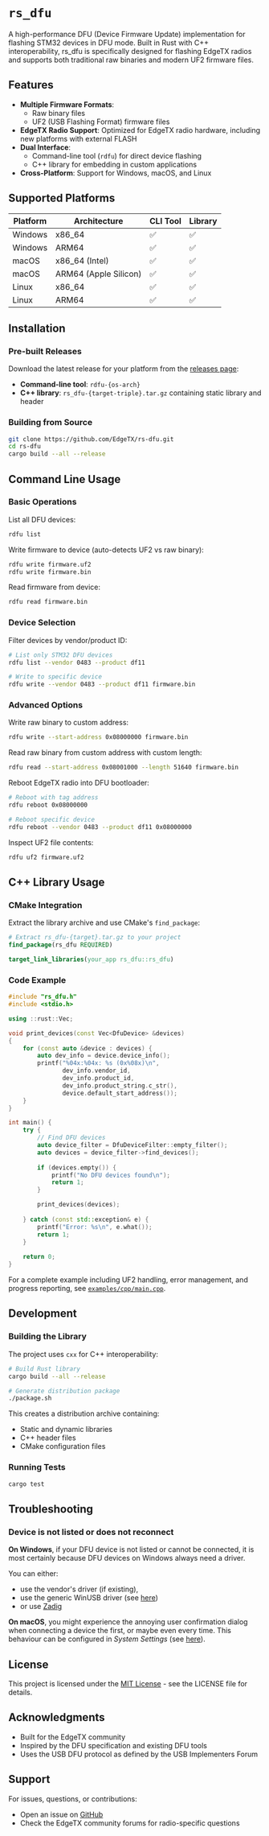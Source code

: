 # `rs_dfu`

A high-performance DFU (Device Firmware Update) implementation for flashing
STM32 devices in DFU mode. Built in Rust with C++ interoperability, rs_dfu is
specifically designed for flashing EdgeTX radios and supports both traditional
raw binaries and modern UF2 firmware files.

## Features

- **Multiple Firmware Formats**: 
  - Raw binary files
  - UF2 (USB Flashing Format) firmware files
- **EdgeTX Radio Support**: Optimized for EdgeTX radio hardware, including new platforms with external FLASH
- **Dual Interface**: 
  - Command-line tool (`rdfu`) for direct device flashing
  - C++ library for embedding in custom applications
- **Cross-Platform**: Support for Windows, macOS, and Linux

## Supported Platforms

| Platform | Architecture          | CLI Tool | Library |
|----------|-----------------------|----------|---------|
| Windows  | x86_64                |    ✅    |   ✅    |
| Windows  | ARM64                 |    ✅    |   ✅    |
| macOS    | x86_64 (Intel)        |    ✅    |   ✅    |
| macOS    | ARM64 (Apple Silicon) |    ✅    |   ✅    |
| Linux    | x86_64                |    ✅    |   ✅    |
| Linux    | ARM64                 |    ✅    |   ✅    |

## Installation

### Pre-built Releases

Download the latest release for your platform from the [releases page](https://github.com/EdgeTX/rs-dfu/releases):

- **Command-line tool**: `rdfu-{os-arch}`
- **C++ library**: `rs_dfu-{target-triple}.tar.gz` containing static library and header

### Building from Source

```bash
git clone https://github.com/EdgeTX/rs-dfu.git
cd rs-dfu
cargo build --all --release
```

## Command Line Usage

### Basic Operations

List all DFU devices:
```bash
rdfu list
```

Write firmware to device (auto-detects UF2 vs raw binary):
```bash
rdfu write firmware.uf2
rdfu write firmware.bin
```

Read firmware from device:
```bash
rdfu read firmware.bin
```

### Device Selection

Filter devices by vendor/product ID:
```bash
# List only STM32 DFU devices
rdfu list --vendor 0483 --product df11

# Write to specific device
rdfu write --vendor 0483 --product df11 firmware.bin
```

### Advanced Options

Write raw binary to custom address:
```bash
rdfu write --start-address 0x08000000 firmware.bin
```

Read raw binary from custom address with custom length:
```bash
rdfu read --start-address 0x08001000 --length 51640 firmware.bin
```

Reboot EdgeTX radio into DFU bootloader:
```bash
# Reboot with tag address
rdfu reboot 0x08000000

# Reboot specific device 
rdfu reboot --vendor 0483 --product df11 0x08000000
```

Inspect UF2 file contents:
```bash
rdfu uf2 firmware.uf2
```

## C++ Library Usage

### CMake Integration

Extract the library archive and use CMake's `find_package`:

```cmake
# Extract rs_dfu-{target}.tar.gz to your project
find_package(rs_dfu REQUIRED)

target_link_libraries(your_app rs_dfu::rs_dfu)
```

### Code Example

```cpp
#include "rs_dfu.h"
#include <stdio.h>

using ::rust::Vec;

void print_devices(const Vec<DfuDevice> &devices)
{
    for (const auto &device : devices) {
        auto dev_info = device.device_info();
        printf("%04x:%04x: %s (0x%08x)\n",
               dev_info.vendor_id,
               dev_info.product_id,
               dev_info.product_string.c_str(),
               device.default_start_address());
    }
}

int main() {
    try {
        // Find DFU devices
        auto device_filter = DfuDeviceFilter::empty_filter();
        auto devices = device_filter->find_devices();
        
        if (devices.empty()) {
            printf("No DFU devices found\n");
            return 1;
        }

        print_devices(devices);
        
    } catch (const std::exception& e) {
        printf("Error: %s\n", e.what());
        return 1;
    }
    
    return 0;
}
```

For a complete example including UF2 handling, error management, and progress
reporting, see [`examples/cpp/main.cpp`](examples/cpp/main.cpp).

## Development

### Building the Library

The project uses `cxx` for C++ interoperability:

```bash
# Build Rust library
cargo build --all --release

# Generate distribution package
./package.sh
```

This creates a distribution archive containing:
- Static and dynamic libraries
- C++ header files
- CMake configuration files

### Running Tests

```bash
cargo test
```

## Troubleshooting

### Device is not listed or does not reconnect

**On Windows**, if your DFU device is not listed or cannot be connected, it is most
certainly because DFU devices on Windows always need a driver.

You can either:
- use the vendor's driver (if existing),
- use the generic WinUSB driver (see [here](https://learn.microsoft.com/en-us/windows-hardware/drivers/usbcon/winusb-installation#installing-winusb-by-specifying-the-system-provided-device-class))
- or use [Zadig](https://github.com/pbatard/libwdi/releases)

**On macOS**, you might experience the annoying user confirmation dialog when connecting
a device the first, or maybe even every time. This behaviour can be configured in *System Settings*
(see [here](https://support.apple.com/en-gb/102282)).

## License

This project is licensed under the [MIT License](LICENSE) - see the LICENSE file for details.

## Acknowledgments

- Built for the EdgeTX community
- Inspired by the DFU specification and existing DFU tools
- Uses the USB DFU protocol as defined by the USB Implementers Forum

## Support

For issues, questions, or contributions:
- Open an issue on [GitHub](https://github.com/EdgeTX/rs-dfu/issues)
- Check the EdgeTX community forums for radio-specific questions
